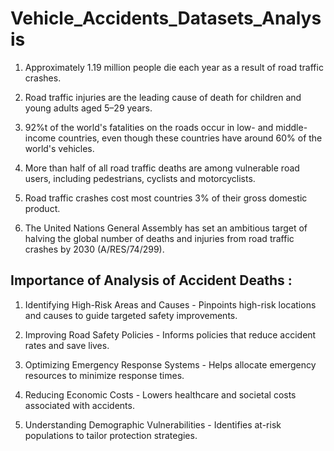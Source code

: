 # Vehicle_Accidents_Datasets_Analysis

1. Approximately 1.19 million people die each year as a result of road traffic crashes.

2. Road traffic injuries are the leading cause of death for children and young adults aged 5–29 years.

3. 92%t of the world's fatalities on the roads occur in low- and middle-income countries, even though these countries have around 60% of the world's vehicles.

4. More than half of all road traffic deaths are among vulnerable road users, including pedestrians, cyclists and motorcyclists.

5. Road traffic crashes cost most countries 3% of their gross domestic product. 

6. The United Nations General Assembly has set an ambitious target of halving the global number of deaths and injuries from road traffic crashes by 2030 (A/RES/74/299).

## Importance of Analysis of Accident Deaths :

1. Identifying High-Risk Areas and Causes - Pinpoints high-risk locations and causes to guide targeted safety improvements.

2. Improving Road Safety Policies - Informs policies that reduce accident rates and save lives.

3. Optimizing Emergency Response Systems - Helps allocate emergency resources to minimize response times.

4. Reducing Economic Costs - Lowers healthcare and societal costs associated with accidents.

5. Understanding Demographic Vulnerabilities - Identifies at-risk populations to tailor protection strategies.
